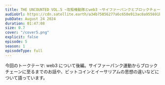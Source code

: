 ```yaml
---
title: THE UNCOUNTED VOL.5 ~攻殻機動隊とweb3 ~サイファーパンクとブロックチェーン、既存経済と並行経済 (後編)~
audioUrl: https://cdn.satellite.earth/a34b75856277a6c658e913ac8a955691bf24923064b5094d8d1e7316f80ce0b0.mp3
pubDate: August 24 2024
duration: 01:47:08
size: 0.7
cover: "/cover5.png"
explicit: false
episode: 5
season: 1
episodeType: full
---
```

今回のトークテーマ: web3 について後編。サイファーパンク運動からブロックチェーンに至るまでのお話や、ビットコインとイーサリアムの思想の違いなどについて語っています。
